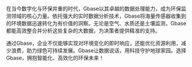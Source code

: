 在当今数字化与环保并重的时代，Gbase以其卓越的数据处理能力，成为环保监测领域的核心力量。依托强大的实时数据分析技术，Gbase将海量传感器收集到的环境数据迅速转化为有价值的洞察。无论是空气、水质还是土壤监测，Gbase都能高效整合并分析这些复杂的大数据，为决策者提供精准的支持。

通过Gbase，企业不仅能够实现对环境变化的即时响应，还能优化资源利用，减少浪费，助力绿色可持续发展。Gbase让数据说话，用科技守护地球家园。选择Gbase，拥抱智能化、高效化的环保未来！
